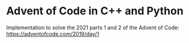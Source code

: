 # Advent of Code in C++ and Python

Implementation to solve the 2021 parts 1 and 2 of the Advent of Code: https://adventofcode.com/2019/day/1
